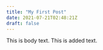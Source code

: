 ```yaml
---
title: "My First Post"
date: 2021-07-21T02:48:21Z
draft: false
---
```


This is body text. This is added text. 
